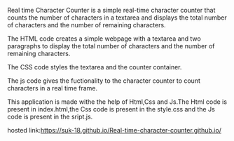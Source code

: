 Real time Character Counter is a simple real-time character counter that counts the number of characters in a textarea and displays the total number of characters and the number of remaining characters.

The HTML code creates a simple webpage with a textarea and two paragraphs to display the total number of characters and the number of remaining characters.

The CSS code styles the textarea and the counter container.

The js code gives the fuctionality to the character counter to count characters in a real time frame.

This application is made withe the help of Html,Css and Js.The Html code is present in index.html,the Css code is present in the style.css and the Js code is present in the sript.js.

hosted link:https://suk-18.github.io/Real-time-character-counter.github.io/
